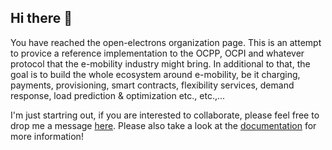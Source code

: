 ## Hi there 👋

You have reached the open-electrons organization page. This is an attempt to provice a reference implementation to the OCPP, OCPI and whatever protocol that the e-mobility industry might bring. In additional to that, the goal is to build the whole ecosystem around e-mobility, be it charging, payments, provisioning, smart contracts, flexibility services, demand response, load prediction & optimization etc., etc.,...

I'm just startring out, if you are interested to collaborate, please feel free to drop me a message [here](https://github.com/orgs/open-electrons/discussions/1). Please also take a look at the [documentation](https://open-electrons.github.io/home/) for more information!

<!--

**Here are some ideas to get you started:**

🙋‍♀️ A short introduction - what is your organization all about?
🌈 Contribution guidelines - how can the community get involved?
👩‍💻 Useful resources - where can the community find your docs? Is there anything else the community should know?
🍿 Fun facts - what does your team eat for breakfast?
🧙 Remember, you can do mighty things with the power of [Markdown](https://docs.github.com/github/writing-on-github/getting-started-with-writing-and-formatting-on-github/basic-writing-and-formatting-syntax)
-->

